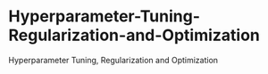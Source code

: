 # Hyperparameter-Tuning-Regularization-and-Optimization
Hyperparameter Tuning, Regularization and Optimization
